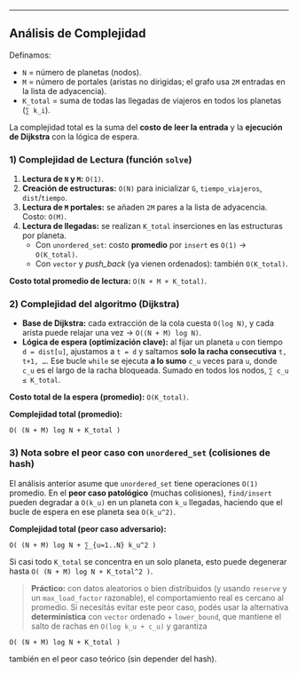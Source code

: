 

---

## Análisis de Complejidad

Definamos:
- `N` = número de planetas (nodos).
- `M` = número de portales (aristas no dirigidas; el grafo usa `2M` entradas en la lista de adyacencia).
- `K_total` = suma de todas las llegadas de viajeros en todos los planetas (`∑ k_i`).

La complejidad total es la suma del **costo de leer la entrada** y la **ejecución de Dijkstra** con la lógica de espera.

### 1) Complejidad de Lectura (función `solve`)

1. **Lectura de `N` y `M`:** `O(1)`.
2. **Creación de estructuras:** `O(N)` para inicializar `G`, `tiempo_viajeros`, `dist`/`tiempo`.
3. **Lectura de `M` portales:** se añaden `2M` pares a la lista de adyacencia. Costo: `O(M)`.
4. **Lectura de llegadas:** se realizan `K_total` inserciones en las estructuras por planeta.
   - Con `unordered_set`: costo **promedio** por `insert` es `O(1)` → `O(K_total)`.
   - Con `vector` y *push_back* (ya vienen ordenados): también `O(K_total)`.

**Costo total promedio de lectura:** `O(N + M + K_total)`.

### 2) Complejidad del algoritmo (Dijkstra)

- **Base de Dijkstra:** cada extracción de la cola cuesta `O(log N)`, y cada arista puede relajar una vez → `O((N + M) log N)`.
- **Lógica de espera (optimización clave):** al fijar un planeta `u` con tiempo `d = dist[u]`, ajustamos a `t = d` y saltamos **solo la racha consecutiva** `t, t+1, …`. Ese bucle `while` se ejecuta **a lo sumo** `c_u` veces para `u`, donde `c_u` es el largo de la racha bloqueada. Sumado en todos los nodos, `∑ c_u ≤ K_total`.

**Costo total de la espera (promedio):** `O(K_total)`.

**Complejidad total (promedio):**
```
O( (N + M) log N + K_total )
```

### 3) Nota sobre el peor caso con `unordered_set` (colisiones de hash)

El análisis anterior asume que `unordered_set` tiene operaciones `O(1)` promedio. En el **peor caso patológico** (muchas colisiones), `find/insert` pueden degradar a `O(k_u)` en un planeta con `k_u` llegadas, haciendo que el bucle de espera en ese planeta sea `O(k_u^2)`.

**Complejidad total (peor caso adversario):**
```
O( (N + M) log N + ∑_{u=1..N} k_u^2 )
```
Si casi todo `K_total` se concentra en un solo planeta, esto puede degenerar hasta `O( (N + M) log N + K_total^2 )`.

> **Práctico:** con datos aleatorios o bien distribuidos (y usando `reserve` y un `max_load_factor` razonable), el comportamiento real es cercano al promedio. Si necesitás evitar este peor caso, podés usar la alternativa **determinística** con `vector` ordenado + `lower_bound`, que mantiene el salto de rachas en `O(log k_u + c_u)` y garantiza
```
O( (N + M) log N + K_total )
```
también en el peor caso teórico (sin depender del hash).
